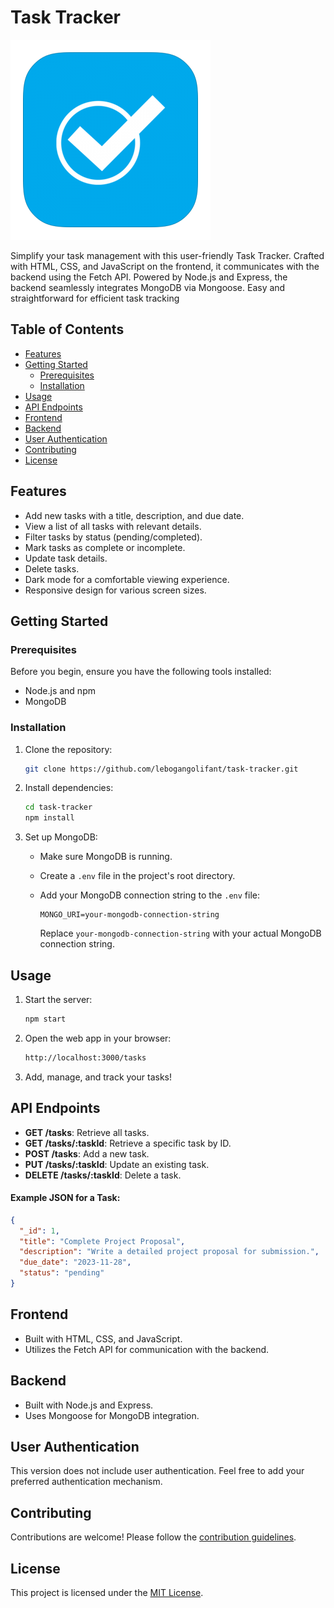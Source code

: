 
# Task Tracker

![Task Tracker Logo](tasks-logo.png)

Simplify your task management with this user-friendly Task Tracker. Crafted with HTML, CSS, and JavaScript on the frontend, it communicates with the backend using the Fetch API. Powered by Node.js and Express, the backend seamlessly integrates MongoDB via Mongoose. Easy and straightforward for efficient task tracking


## Table of Contents

- [Features](#features)
- [Getting Started](#getting-started)
  - [Prerequisites](#prerequisites)
  - [Installation](#installation)
- [Usage](#usage)
- [API Endpoints](#api-endpoints)
- [Frontend](#frontend)
- [Backend](#backend)
- [User Authentication](#user-authentication)
- [Contributing](#contributing)
- [License](#license)

## Features

- Add new tasks with a title, description, and due date.
- View a list of all tasks with relevant details.
- Filter tasks by status (pending/completed).
- Mark tasks as complete or incomplete.
- Update task details.
- Delete tasks.
- Dark mode for a comfortable viewing experience.
- Responsive design for various screen sizes.

## Getting Started

### Prerequisites

Before you begin, ensure you have the following tools installed:

- Node.js and npm
- MongoDB

### Installation

1. Clone the repository:

   ```bash
   git clone https://github.com/lebogangolifant/task-tracker.git
   ```

2. Install dependencies:

   ```bash
   cd task-tracker
   npm install
   ```

3. Set up MongoDB:

   - Make sure MongoDB is running.
   - Create a `.env` file in the project's root directory.
   - Add your MongoDB connection string to the `.env` file: 

     ```
     MONGO_URI=your-mongodb-connection-string
     ```

     Replace `your-mongodb-connection-string` with your actual MongoDB connection string.


## Usage

1. Start the server:

   ```bash
   npm start
   ```

2. Open the web app in your browser:

   ```bash
   http://localhost:3000/tasks
   ```

3. Add, manage, and track your tasks!

## API Endpoints

- **GET /tasks**: Retrieve all tasks.
- **GET /tasks/:taskId**: Retrieve a specific task by ID.
- **POST /tasks**: Add a new task.
- **PUT /tasks/:taskId**: Update an existing task.
- **DELETE /tasks/:taskId**: Delete a task.

#### **Example JSON for a Task:**
```json
{
  "_id": 1,
  "title": "Complete Project Proposal",
  "description": "Write a detailed project proposal for submission.",
  "due_date": "2023-11-28",
  "status": "pending"
}
```

## Frontend

- Built with HTML, CSS, and JavaScript.
- Utilizes the Fetch API for communication with the backend.

## Backend

- Built with Node.js and Express.
- Uses Mongoose for MongoDB integration.

## User Authentication

This version does not include user authentication. Feel free to add your preferred authentication mechanism.

## Contributing

Contributions are welcome! Please follow the [contribution guidelines](CONTRIBUTING.md).

## License

This project is licensed under the [MIT License](LICENSE).


